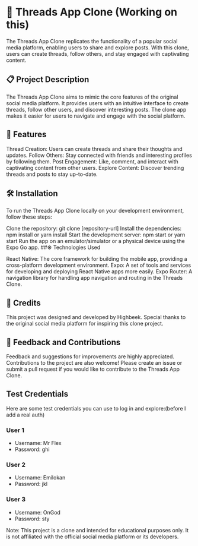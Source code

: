 # 🚀 Threads App Clone (Working on this)
The Threads App Clone replicates the functionality of a popular social media platform, enabling users to share and explore posts. With this clone, users can create threads, follow others, and stay engaged with captivating content.

## 📋 Project Description
The Threads App Clone aims to mimic the core features of the original social media platform. It provides users with an intuitive interface to create threads, follow other users, and discover interesting posts. The clone app makes it easier for users to navigate and engage with the social platform.

## 🎯 Features
Thread Creation: Users can create threads and share their thoughts and updates.
Follow Others: Stay connected with friends and interesting profiles by following them.
Post Engagement: Like, comment, and interact with captivating content from other users.
Explore Content: Discover trending threads and posts to stay up-to-date.
## 🛠️ Installation
To run the Threads App Clone locally on your development environment, follow these steps:

Clone the repository: git clone [repository-url]
Install the dependencies: npm install or yarn install
Start the development server: npm start or yarn start
Run the app on an emulator/simulator or a physical device using the Expo Go app.
##⚙️ Technologies Used

React Native: The core framework for building the mobile app, providing a cross-platform development environment.
Expo: A set of tools and services for developing and deploying React Native apps more easily.
Expo Router: A navigation library for handling app navigation and routing in the Threads Clone.
## 🙌 Credits
This project was designed and developed by Highbeek. Special thanks to the original social media platform for inspiring this clone project.

## 📝 Feedback and Contributions
Feedback and suggestions for improvements are highly appreciated. Contributions to the project are also welcome! Please create an issue or submit a pull request if you would like to contribute to the Threads App Clone.
## Test Credentials
Here are some test credentials you can use to log in and explore:(before I add a real auth)
### User 1
- Username: Mr Flex
- Password: ghi

### User 2
- Username: Emilokan
- Password: jkl

### User 3
- Username: OnGod
- Password: sty

Note: This project is a clone and intended for educational purposes only. It is not affiliated with the official social media platform or its developers.
